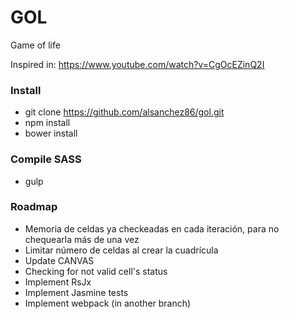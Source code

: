# GOL

Game of life

Inspired in: https://www.youtube.com/watch?v=CgOcEZinQ2I

### Install

- git clone https://github.com/alsanchez86/gol.git
- npm install
- bower install

### Compile SASS

- gulp

### Roadmap

- Memoria de celdas ya checkeadas en cada iteración, para no chequearla más de una vez
- Limitar número de celdas al crear la cuadrícula
- Update CANVAS
- Checking for not valid cell's status
- Implement RsJx
- Implement Jasmine tests
- Implement webpack (in another branch)
